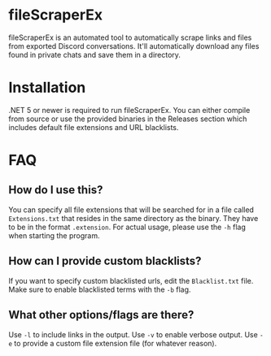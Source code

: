 # fileScraperEx
fileScraperEx is an automated tool to automatically scrape links and files from exported Discord conversations. It'll automatically download any files found in private chats and save them in a directory.

# Installation
.NET 5 or newer is required to run fileScraperEx. You can either compile from source or use the provided binaries in the Releases section which includes default file extensions and URL blacklists.

# FAQ
## How do I use this?
You can specify all file extensions that will be searched for in a file called `Extensions.txt` that resides in the same directory as the binary. They have to be in the format `.extension`. For actual usage, please use the `-h` flag when starting the program.

## How can I provide custom blacklists?
If you want to specify custom blacklisted urls, edit the `Blacklist.txt` file. Make sure to enable blacklisted terms with the `-b` flag.

## What other options/flags are there?
Use `-l` to include links in the output. Use `-v` to enable verbose output. Use `-e` to provide a custom file extension file (for whatever reason).  
